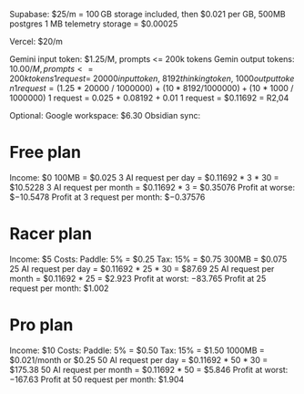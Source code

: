 Supabase: $25/m = 100 GB storage included, then $0.021 per GB, 500MB postgres
1 MB telemetry storage = $0.00025

Vercel: $20/m

Gemini input token: $1.25/M, prompts <= 200k tokens
Gemin output tokens: $10.00/M, prompts <= 200k tokens
1 request = ~20000 input token, ~8192 thinking token, ~1000 output token
1 request = ($1.25 * 20000 / 1000000) + ($10 * 8192 / 1000000) + ($10 * 1000 / 1000000)
1 request = 0.025 + 0.08192 + 0.01
1 request = $0.11692 = R2,04

Optional:
Google workspace: $6.30
Obsidian sync: 
# Free plan
Income: $0
100MB = $0.025
3 AI request per day = $0.11692 \* 3 \* 30 = $10.5228
3 AI request per month = $0.11692 \* 3 = $0.35076
Profit at worse: $−10.5478
Profit at 3 request per month: $−0.37576
# Racer plan
Income: $5
Costs:
Paddle: 5% = $0.25
Tax: 15% = $0.75
300MB = $0.075
25 AI request per day = $0.11692 \* 25 \* 30 = $87.69
25 AI request per month = $0.11692 \* 25 = $2.923
Profit at worst: −83.765
Profit at 25 request per month: $1.002
# Pro plan
Income: $10
Costs:
Paddle: 5% = $0.50
Tax: 15% = $1.50
1000MB = $0.021/month or $0.25
50 AI request per day = $0.11692 \* 50 \* 30 = $175.38
50 AI request per month = $0.11692 \* 50 = $5.846
Profit at worst: −167.63
Profit at 50 request per month: $1.904